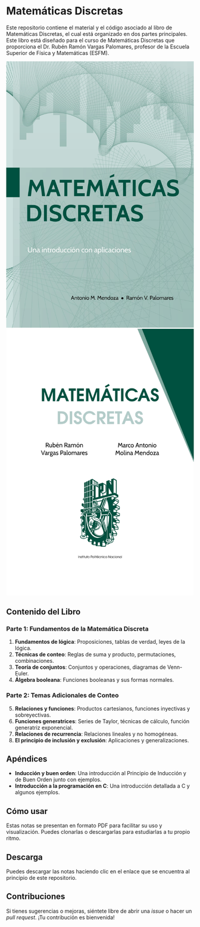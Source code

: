# Matemáticas Discretas

Este repositorio contiene el material y el código asociado al libro de Matemáticas Discretas, el cual está organizado en dos partes principales. Este libro está diseñado para el curso de Matemáticas Discretas que proporciona el Dr. Rubén Ramón Vargas Palomares, profesor de la Escuela Superior de Física y Matemáticas (ESFM).

![Portada del libro 1](Images/GitHub/libro1.jpeg)
![Portada del libro 2](Images/GitHub/libro2.jpeg)

## Contenido del Libro

### Parte 1: Fundamentos de la Matemática Discreta

1. **Fundamentos de lógica**: Proposiciones, tablas de verdad, leyes de la lógica.
2. **Técnicas de conteo**: Reglas de suma y producto, permutaciones, combinaciones.
3. **Teoría de conjuntos**: Conjuntos y operaciones, diagramas de Venn-Euler.
4. **Álgebra booleana**: Funciones booleanas y sus formas normales.

### Parte 2: Temas Adicionales de Conteo

5. **Relaciones y funciones**: Productos cartesianos, funciones inyectivas y sobreyectivas.
6. **Funciones generatrices**: Series de Taylor, técnicas de cálculo, función generatriz exponencial.
7. **Relaciones de recurrencia**: Relaciones lineales y no homogéneas.
8. **El principio de inclusión y exclusión**: Aplicaciones y generalizaciones.

## Apéndices

- **Inducción y buen orden**: Una introducción al Principio de Inducción y de Buen Orden junto con ejemplos.
- **Introducción a la programación en C**: Una introducción detallada a C y algunos ejemplos.

## Cómo usar

Estas notas se presentan en formato PDF para facilitar su uso y visualización. Puedes clonarlas o descargarlas para estudiarlas a tu propio ritmo.

## Descarga

Puedes descargar las notas haciendo clic en el enlace que se encuentra al principio de este repositorio.

## Contribuciones

Si tienes sugerencias o mejoras, siéntete libre de abrir una *issue* o hacer un *pull request*. ¡Tu contribución es bienvenida!